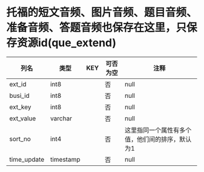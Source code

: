 # 托福的短文音频、图片音频、题目音频、准备音频、答题音频也保存在这里，只保存资源id(que_extend)
| 列名   | 类型   | KEY  | 可否为空 | 注释   |
| ---- | ---- | ---- | ---- | ---- |
|ext_id|int8||否|null|
|busi_id|int8||否|null|
|ext_key|int8||否|null|
|ext_value|varchar||否|null|
|sort_no|int4||否|这里指同一个属性有多个值，他们间的排序，默认为1|
|time_update|timestamp||否|null|
